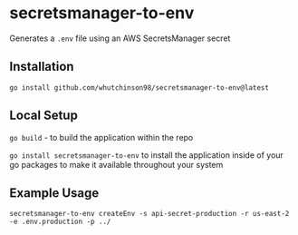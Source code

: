 # secretsmanager-to-env

Generates a `.env` file using an AWS SecretsManager secret

## Installation

`go install github.com/whutchinson98/secretsmanager-to-env@latest`

## Local Setup

`go build` - to build the application within the repo

`go install secretsmanager-to-env` to install the application inside of your go packages to make it available throughout your system

## Example Usage

`secretsmanager-to-env createEnv -s api-secret-production -r us-east-2 -e .env.production -p ../`
